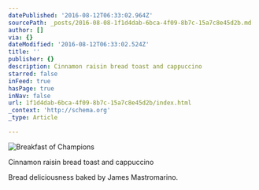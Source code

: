 ```yaml
---
datePublished: '2016-08-12T06:33:02.964Z'
sourcePath: _posts/2016-08-08-1f1d4dab-6bca-4f09-8b7c-15a7c8e45d2b.md
author: []
via: {}
dateModified: '2016-08-12T06:33:02.524Z'
title: ''
publisher: {}
description: Cinnamon raisin bread toast and cappuccino
starred: false
inFeed: true
hasPage: true
inNav: false
url: 1f1d4dab-6bca-4f09-8b7c-15a7c8e45d2b/index.html
_context: 'http://schema.org'
_type: Article

---
```

![Breakfast of Champions](https://the-grid-user-content.s3-us-west-2.amazonaws.com/f661418b-3f67-4493-943d-9e3c0c85b2d2.jpg)

Cinnamon raisin bread toast and cappuccino

Bread deliciousness baked by James Mastromarino.